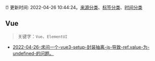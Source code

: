:alarm_clock: 更新时间: 2022-04-26 10:44:24。[来源分类](../README.md)、[标签分类](../TAGS.md)、[时间分类](../TIMELINE.md)

## Vue


> 关键字：`Vue`、`ElementUI`



- [2022-04-26-求问一个-vue3-setup-封装抽离-js-导致-ref.value-为-undefined-的问题。](https://www.v2ex.com/t/849390) 